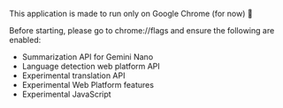 This application is made to run only on Google Chrome (for now) 🙏

Before starting, please go to chrome://flags and ensure the following are enabled:
  - Summarization API for Gemini Nano
  - Language detection web platform API
  - Experimental translation API
  - Experimental Web Platform features
  - Experimental JavaScript
